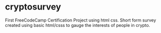 # cryptosurvey
First FreeCodeCamp Certification Project using html css. Short form survey created using basic html/csss to gauge the interests of people in crypto.
